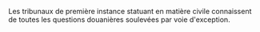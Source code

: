 Les tribunaux de première instance statuant en matière
civile connaissent de toutes les questions douanières soulevées par voie
d'exception.